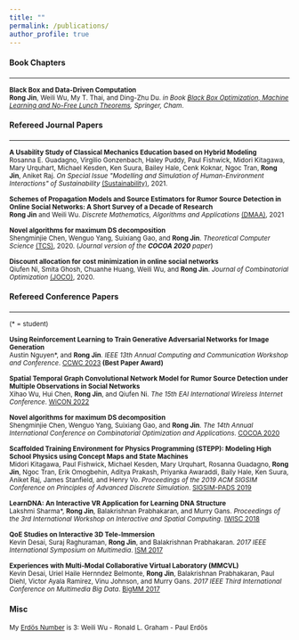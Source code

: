 ```yaml
---
title: ""
permalink: /publications/
author_profile: true
---
```


#### Book Chapters
------
<small><b>Black Box and Data-Driven Computation</b><br> 
<b>Rong Jin</b>, Weili Wu, My T. Thai, and Ding-Zhu Du.
<i>in Book [Black Box Optimization, Machine Learning and No-Free Lunch Theorems](https://www.springer.com/gp/book/9783030665142#aboutBook), Springer, Cham</i>.</small>

#### Refereed Journal Papers
------
<small><b>A Usability Study of Classical Mechanics Education based on Hybrid Modeling</b><br>
Rosanna E. Guadagno, Virgilio Gonzenbach, Haley Puddy, Paul Fishwick, Midori Kitagawa, Mary Urquhart, Michael Kesden, Ken Suura, Bailey Hale, Cenk Koknar, Ngoc Tran, <b>Rong Jin</b>, Aniket Raj.
<i>On Special Issue "Modelling and Simulation of Human-Environment Interactions" of Sustainability</i> [(Sustainability)](https://www.mdpi.com/journal/sustainability/special_issues/Human_Environment_Interactions), 2021. </small>

<small><b>Schemes of Propagation Models and Source Estimators for Rumor Source Detection in Online Social Networks: A Short Survey of a Decade of Research</b><br> 
<b>Rong Jin</b> and Weili Wu.
<i>Discrete Mathematics, Algorithms and Applications</i> [(DMAA)](https://www.worldscientific.com/worldscinet/dmaa), 2021</small> 

<small><b>Novel algorithms for maximum DS decomposition</b><br> 
Shengminjie Chen, Wenguo Yang, Suixiang Gao, and <b>Rong Jin</b>.
<i>Theoretical Computer Science</i> [(TCS)](https://www.journals.elsevier.com/theoretical-computer-science), 2020. (<i>Journal version of the <b>COCOA 2020</b> paper</i>)</small>

<small><b>Discount allocation for cost minimization in online social networks</b><br> 
Qiufen Ni, Smita Ghosh, Chuanhe Huang, Weili Wu, and <b>Rong Jin</b>.
<i>Journal of Combinatorial Optimization</i> [(JOCO)](https://www.springer.com/journal/10878#:~:text=The%20Journal%20of%20Combinatorial%20Optimization,and%20special%20issues%20of%20journals), 2020.</small>

#### Refereed Conference Papers
------
<small> (* = student) </small>

<small><b>Using Reinforcement Learning to Train Generative Adversarial Networks for Image Generation</b><br> 
Austin Nguyen*, and <b>Rong Jin</b>.
<i>IEEE 13th Annual Computing and Communication Workshop and Conference</i>. [CCWC 2023](https://ieee-ccwc.org/)<b> (Best Paper Award)</b></small> 

<small><b>Spatial Temporal Graph Convolutional Network Model for Rumor Source Detection under Multiple Observations in Social Networks</b><br> 
Xihao Wu, Hui Chen, <b>Rong Jin</b>, and Qiufen Ni.
<i>The 15th EAI International Wireless Internet Conference</i>. [WiCON 2022](https://wicon.eai-conferences.org/2022/)</small>

<small><b>Novel algorithms for maximum DS decomposition</b><br> 
Shengminjie Chen, Wenguo Yang, Suixiang Gao, and <b>Rong Jin</b>.
<i>The 14th Annual International Conference on Combinatorial Optimization and Applications</i>. [COCOA 2020](https://theory.utdallas.edu/COCOA2020/)</small>

<small><b>Scaffolded Training Environment for Physics Programming (STEPP): Modeling High School Physics using Concept Maps and State Machines</b><br>
Midori Kitagawa, Paul Fishwick, Michael Kesden, Mary Urquhart, Rosanna Guadagno, <b>Rong Jin</b>, Ngoc Tran, Erik Omogbehin, Aditya Prakash, Priyanka Awaraddi, Baily Hale, Ken Suura, Aniket Raj, James Stanfield, and Henry Vo.
<i>Proceedings of the 2019 ACM SIGSIM Conference on Principles of Advanced Discrete Simulation</i>. [SIGSIM-PADS 2019](https://dl.acm.org/doi/proceedings/10.1145/3316480)</small>

<small><b>LearnDNA: An Interactive VR Application for Learning DNA Structure</b><br>
Lakshmi Sharma*, <b>Rong Jin</b>, Balakrishnan Prabhakaran, and Murry Gans.
<i>Proceedings of the 3rd International Workshop on Interactive and Spatial Computing</i>. [IWISC 2018](https://dl.acm.org/doi/proceedings/10.1145/3191801)</small>

<small><b>QoE Studies on Interactive 3D Tele-Immersion</b><br>
Kevin Desai, Suraj Raghuraman, <b>Rong Jin</b>, and Balakrishnan Prabhakaran.
<i>2017 IEEE International Symposium on Multimedia</i>. [ISM 2017](https://ieeexplore.ieee.org/xpl/conhome/8241502/proceeding)</small>

<small><b>Experiences with Multi-Modal Collaborative Virtual Laboratory (MMCVL)</b><br>
Kevin Desai, Uriel Haile Hernndez Belmonte, <b>Rong Jin</b>, Balakrishnan Prabhakaran, Paul Diehl, Victor Ayala Ramirez, Vinu Johnson, and Murry Gans.
<i>2017 IEEE Third International Conference on Multimedia Big Data</i>. [BigMM 2017](https://www.computer.org/csdl/proceedings/bigmm/2017/12OmNqHItAn)</small>

#### Misc
<small> My [Erdös Number](https://www.oakland.edu/enp/) is 3: Weili Wu - Ronald L. Graham - Paul Erdös </small>
